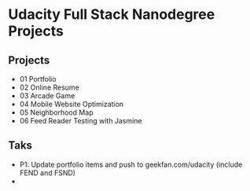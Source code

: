 # Udacity Full Stack Nanodegree Projects #

## Projects ##

* 01 Portfolio
* 02 Online Resume
* 03 Arcade Game
* 04 Mobile Website Optimization
* 05 Neighborhood Map
* 06 Feed Reader Testing with Jasmine

## Taks ##

* P1: Update portfolio items and push to geekfan.com/udacity (include FEND and FSND)
* 